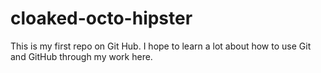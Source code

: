 # cloaked-octo-hipster
This is my first repo on Git Hub. I hope to learn a lot about how to use Git and GitHub through my work here.
